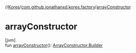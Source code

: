 //[Kores](../../index.md)/[com.github.jonathanxd.kores.factory](index.md)/[arrayConstructor](array-constructor.md)

# arrayConstructor

[jvm]\
fun [arrayConstructor](array-constructor.md)(): [ArrayConstructor.Builder](../com.github.jonathanxd.kores.base/-array-constructor/-builder/index.md)
